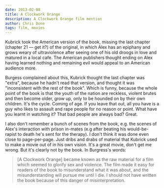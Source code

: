 ```yaml
---
date: 2013-02-08
title: A Clockwork Orange
description: A Clockwork Orange film mention
author: Chris Done
tags: film, movies
---
```


Kubrick took the American version of the book, missing the last
chapter (chapter 21 — get it?) of the original, in which Alex has an
epiphany and grows weary of ultraviolence after seeing one of his old
droogs in love and matured in a local cafe. The American publishers
thought ending on Alex having learned nothing and remaining evil would
appeal to an American audience more.

Burgess complained about this, Kubrick thought the last chapter was
"extra", because he hadn't read that version, and thought it was
"inconsistent with the rest of the book". Which is funny, because the
whole point of the book is that the youth of the nation are reckless,
violent brutes and then become older, grow up, only to be hounded on
by their own children. It's the cycle. Coming of age. If you leave
that out, all you have is a guy who likes to assault and rape people
for no reason or point. What have you learnt in watching it? That bad
people are always bad? Great.

I also don't remember a bunch of scenes from the book, e.g. the scenes
of Alex's interaction with prison in-mates (e.g after beating his
would-be-rapist to death he's sent for the therapy). I don't think it
was done even close to page-per-page. Just dribs and drabs of material
that Kubrick used to make a movie out of in his own vision. It's a
great movie, don't get me wrong. But it's clearly not by the book. In
Burgress's words:

> [A Clockwork Orange] became known as the raw material for a film which
> seemed to glorify sex and violence. The film made it easy for readers
> of the book to misunderstand what it was about, and the
> misunderstanding will pursue me until I die. I should not have written
> the book because of this danger of misinterpretation.
